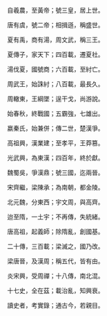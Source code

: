 自羲農，至黃帝；號三皇，居上世。

唐有虞，號二帝；相揖遜，稱盛世。

夏有禹，商有湯，周文武，稱三王。

夏傳子，家天下；四百載，遷夏社。

湯伐夏，國號商；六百載，至紂亡。

周武王，始誅紂；八百載，最長久。

周轍東，王綱墜；逞干戈，尚游說。

始春秋，終戰國；五霸強，七雄出。

嬴秦氏，始兼併；傳二世，楚漢爭。

高祖興，漢業建；至孝平，王莽篡。

光武興，為東漢；四百年，終於獻。

魏蜀吳，爭漢鼎；號三國，迄兩晉。

宋齊繼，梁陳承；為南朝，都金陵。

北元魏，分東西；宇文周，與高齊。

迨至隋，一土宇；不再傳，失統緒。

唐高祖，起義師；除隋亂，創國基。

二十傳，三百載；梁滅之，國乃改。

梁唐晉，及漢周；稱五代，皆有由。

炎宋興，受周禪；十八傳，南北混。

十七史，全在茲；載治亂，知興衰。

讀史者，考實錄；通古今，若親目。
